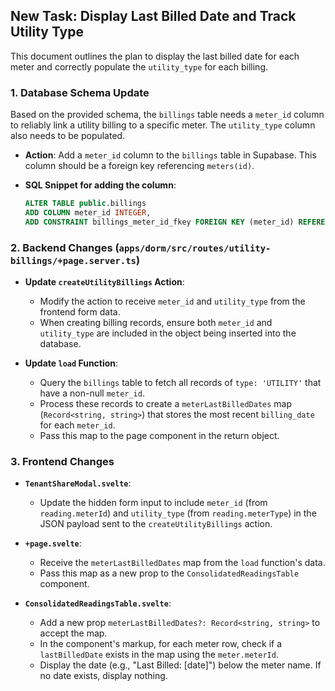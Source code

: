 ## New Task: Display Last Billed Date and Track Utility Type

This document outlines the plan to display the last billed date for each meter and correctly populate the `utility_type` for each billing.

### 1. Database Schema Update

Based on the provided schema, the `billings` table needs a `meter_id` column to reliably link a utility billing to a specific meter. The `utility_type` column also needs to be populated.

-   **Action**: Add a `meter_id` column to the `billings` table in Supabase. This column should be a foreign key referencing `meters(id)`.

-   **SQL Snippet for adding the column**:
    ```sql
    ALTER TABLE public.billings
    ADD COLUMN meter_id INTEGER,
    ADD CONSTRAINT billings_meter_id_fkey FOREIGN KEY (meter_id) REFERENCES meters(id) ON DELETE SET NULL;
    ```

### 2. Backend Changes (`apps/dorm/src/routes/utility-billings/+page.server.ts`)

-   **Update `createUtilityBillings` Action**:
    -   Modify the action to receive `meter_id` and `utility_type` from the frontend form data.
    -   When creating billing records, ensure both `meter_id` and `utility_type` are included in the object being inserted into the database.

-   **Update `load` Function**:
    -   Query the `billings` table to fetch all records of `type: 'UTILITY'` that have a non-null `meter_id`.
    -   Process these records to create a `meterLastBilledDates` map (`Record<string, string>`) that stores the most recent `billing_date` for each `meter_id`.
    -   Pass this map to the page component in the return object.

### 3. Frontend Changes

-   **`TenantShareModal.svelte`**:
    -   Update the hidden form input to include `meter_id` (from `reading.meterId`) and `utility_type` (from `reading.meterType`) in the JSON payload sent to the `createUtilityBillings` action.

-   **`+page.svelte`**:
    -   Receive the `meterLastBilledDates` map from the `load` function's data.
    -   Pass this map as a new prop to the `ConsolidatedReadingsTable` component.

-   **`ConsolidatedReadingsTable.svelte`**:
    -   Add a new prop `meterLastBilledDates?: Record<string, string>` to accept the map.
    -   In the component's markup, for each meter row, check if a `lastBilledDate` exists in the map using the `meter.meterId`.
    -   Display the date (e.g., "Last Billed: [date]") below the meter name. If no date exists, display nothing.
